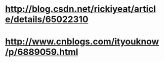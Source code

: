 # http://blog.csdn.net/rickiyeat/article/details/65022310
# http://www.cnblogs.com/ityouknow/p/6889059.html